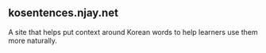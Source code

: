 kosentences.njay.net
------

A site that helps put context around Korean words to help learners use them more naturally.
